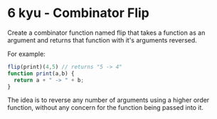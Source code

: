 # 6 kyu - Combinator Flip

Create a combinator function named flip that takes a function as an argument and returns that function with it's arguments reversed.

For example:

```js
flip(print)(4,5) // returns "5 -> 4"
function print(a,b) {
  return a + " -> " + b;
}
```

The idea is to reverse any number of arguments using a higher order function, without any concern for the function being passed into it.
